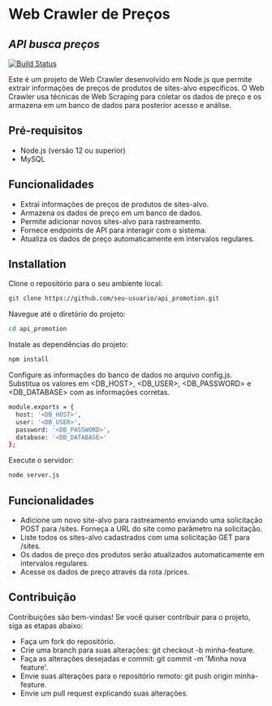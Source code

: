 # Web Crawler de Preços
## _API busca preços_


[![Build Status](https://travis-ci.org/joemccann/dillinger.svg?branch=master)](https://travis-ci.org/joemccann/dillinger)

Este é um projeto de Web Crawler desenvolvido em Node.js que permite extrair informações de preços de produtos de sites-alvo específicos. O Web Crawler usa técnicas de Web Scraping para coletar os dados de preço e os armazena em um banco de dados para posterior acesso e análise.

## Pré-requisitos

- Node.js (versão 12 ou superior)
- MySQL


## Funcionalidades

- Extrai informações de preços de produtos de sites-alvo.
- Armazena os dados de preço em um banco de dados.
- Permite adicionar novos sites-alvo para rastreamento.
- Fornece endpoints de API para interagir com o sistema.
- Atualiza os dados de preço automaticamente em intervalos regulares.

## Installation

Clone o repositório para o seu ambiente local:

```sh
git clone https://github.com/seu-usuario/api_promotion.git
```

Navegue até o diretório do projeto:

```sh
cd api_promotion
```

Instale as dependências do projeto:

```sh
npm install
```

Configure as informações do banco de dados no arquivo config.js. Substitua os valores em <DB_HOST>, <DB_USER>, <DB_PASSWORD> e <DB_DATABASE> com as informações corretas.

```sh
module.exports = {
  host: '<DB_HOST>',
  user: '<DB_USER>',
  password: '<DB_PASSWORD>',
  database: '<DB_DATABASE>'
};
```

Execute o servidor:

```sh
node server.js
```

## Funcionalidades

- Adicione um novo site-alvo para rastreamento enviando uma solicitação POST para /sites. Forneça a URL do site como parâmetro na solicitação.
- Liste todos os sites-alvo cadastrados com uma solicitação GET para /sites.
- Os dados de preço dos produtos serão atualizados automaticamente em intervalos regulares.
- Acesse os dados de preço através da rota /prices.

## Contribuição
Contribuições são bem-vindas! Se você quiser contribuir para o projeto, siga as etapas abaixo:
- Faça um fork do repositório.
- Crie uma branch para suas alterações: git checkout -b minha-feature.
- Faça as alterações desejadas e commit: git commit -m 'Minha nova feature'.
- Envie suas alterações para o repositório remoto: git push origin minha-feature.
- Envie um pull request explicando suas alterações.

